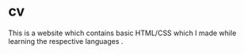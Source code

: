 # cv

This is a website which contains basic HTML/CSS which I made while learning the respective languages .
